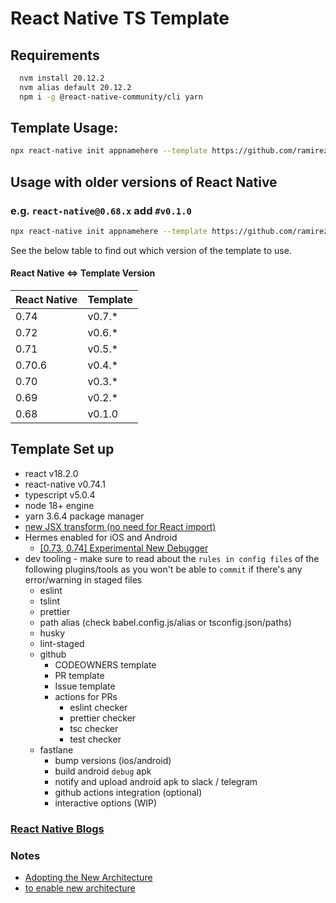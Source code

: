 # React Native TS Template

## Requirements
  ```bash
    nvm install 20.12.2
    nvm alias default 20.12.2
    npm i -g @react-native-community/cli yarn
  ```

## Template Usage:

```sh
npx react-native init appnamehere --template https://github.com/ramirezjag00/react-native-ts-template.git 
```

## Usage with older versions of React Native

### e.g. `react-native@0.68.x` add `#v0.1.0`

```sh
npx react-native init appnamehere --template https://github.com/ramirezjag00/react-native-ts-template.git#v0.1.0
```

See the below table to find out which version of the template to use.

#### React Native <=> Template Version

| React Native | Template |
| ------------ | -------- |
| 0.74         | v0.7.\*  |
| 0.72         | v0.6.\*  |
| 0.71         | v0.5.\*  |
| 0.70.6       | v0.4.\*  |
| 0.70         | v0.3.\*  |
| 0.69         | v0.2.\*  |
| 0.68         | v0.1.0  |

## Template Set up
- react v18.2.0
- react-native v0.74.1
- typescript v5.0.4
- node 18+ engine
- yarn 3.6.4 package manager
- [new JSX transform (no need for React import)](https://reactjs.org/blog/2020/09/22/introducing-the-new-jsx-transform.html)
- Hermes enabled for iOS and Android
  - [[0.73, 0.74] Experimental New Debugger](https://github.com/react-native-community/discussions-and-proposals/discussions/733)
- dev tooling - make sure to read about the `rules in config files` of the following plugins/tools as you won't be able to `commit` if there's any error/warning in staged files
  - eslint
  - tslint
  - prettier
  - path alias (check babel.config.js/alias or tsconfig.json/paths)
  - husky
  - lint-staged
  - github
    - CODEOWNERS template
    - PR template
    - Issue template
    - actions for PRs
      - eslint checker
      - prettier checker
      - tsc checker
      - test checker
  - fastlane
    - bump versions (ios/android)
    - build android `debug` apk
    - notify and upload android apk to slack / telegram
    - github actions integration (optional)
    - interactive options (WIP)

### [React Native Blogs](https://reactnative.dev/blog/)

### Notes
- [Adopting the New Architecture](https://reactnative.dev/docs/new-architecture-intro)
- [to enable new architecture](https://reactnative.dev/blog/2022/03/15/an-update-on-the-new-architecture-rollout#the-new-architecture-template)
